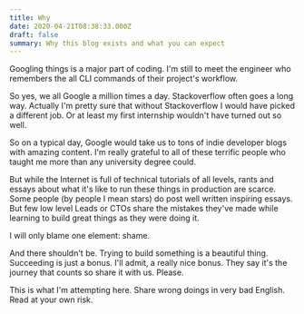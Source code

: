 ```yaml
---
title: Why
date: 2020-04-21T08:38:33.000Z
draft: false
summary: Why this blog exists and what you can expect
---
```


Googling things is a major part of coding. I'm still to meet the engineer who remembers the all CLI commands of their project's workflow.

So yes, we all Google a million times a day. Stackoverflow often goes a long way. Actually I'm pretty sure that without Stackoverflow I would have picked a different job. Or at least my first internship wouldn't have turned out so well.

So on a typical day, Google would take us to tons of indie developer blogs with amazing content. I'm really grateful to all of these terrific people who taught me more than any university degree could.

But while the Internet is full of technical tutorials of all levels, rants and essays about what it's like to run these things in production are scarce. Some people (by people I mean stars) do post well written inspiring essays. But few low level Leads or CTOs share the mistakes they've made while learning to build great things as they were doing it.

I will only blame one element: shame.

And there shouldn't be. Trying to build something is a beautiful thing. Succeeding is just a bonus. I'll admit, a really nice bonus. They say it's the journey that counts so share it with us. Please.

This is what I'm attempting here. Share wrong doings in very bad English. Read at your own risk.
